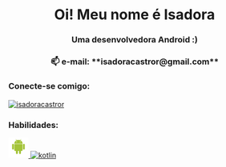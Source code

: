 <h1 align="center">Oi! Meu nome é Isadora</h1>
<h3 align="center">Uma desenvolvedora Android :)</h3>
<h3 align="center"> 📫 e-mail: **isadoracastror@gmail.com**</h3>

<h3 align="left">Conecte-se comigo:</h3>
<p align="left">
<a href="https://linkedin.com/in/isadoracastror" target="blank"><img align="center" src="https://raw.githubusercontent.com/rahuldkjain/github-profile-readme-generator/master/src/images/icons/Social/linked-in-alt.svg" alt="isadoracastror" height="30" width="40" /></a>
</p>

<h3 align="left">Habilidades:</h3>
<p align="left"> <a href="https://developer.android.com" target="_blank" rel="noreferrer"> <img src="https://raw.githubusercontent.com/devicons/devicon/master/icons/android/android-original-wordmark.svg" alt="android" width="40" height="40"/> </a> <a href="https://kotlinlang.org" target="_blank" rel="noreferrer"> <img src="https://www.vectorlogo.zone/logos/kotlinlang/kotlinlang-icon.svg" alt="kotlin" width="40" height="40"/> </a> </p>